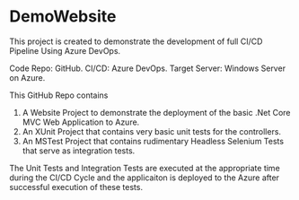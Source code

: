 # DemoWebsite
This project is created to demonstrate the development of full CI/CD Pipeline Using Azure DevOps.

Code Repo: GitHub.
CI/CD: Azure DevOps.
Target Server: Windows Server on Azure.

This GitHub Repo contains 
  1. A Website Project to demonstrate the deployment of the basic .Net Core MVC Web Application to Azure.
  2. An XUnit Project that contains very basic unit tests for the controllers.
  3. An MSTest Project that contains rudimentary Headless Selenium Tests that serve as integration tests.
  
 The Unit Tests and Integration Tests are executed at the appropriate time during the CI/CD Cycle and the applicaiton is deployed to
 the Azure after successful execution of these tests.
